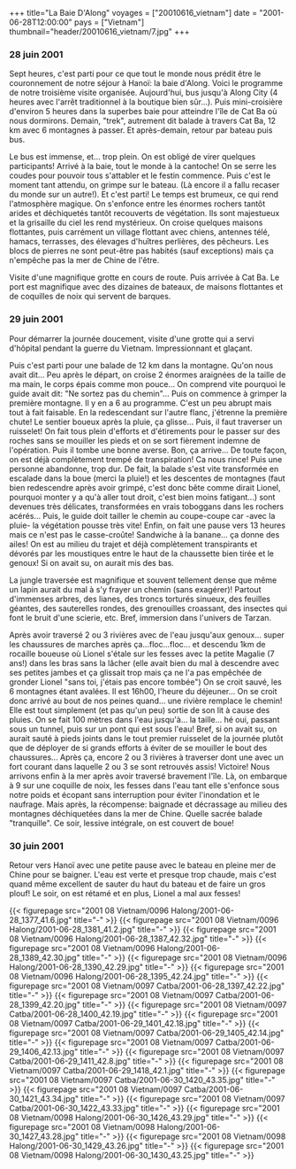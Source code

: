 +++
title="La Baie D'Along"
voyages = ["20010616_vietnam"]
date = "2001-06-28T12:00:00"
pays = ["Vietnam"]
thumbnail="header/20010616_vietnam/7.jpg"
+++
### 28 juin 2001

Sept heures, c'est parti pour ce que tout le monde nous prédit être le couronnement 
de notre séjour à Hanoï: la baie d'Along. Voici le programme de notre troisième 
visite organisée. Aujourd'hui, bus jusqu'à Along City (4 heures avec l'arrêt 
traditionnel à la boutique bien sûr...). Puis mini-croisière d'environ 5 heures 
dans la superbes baie pour atteindre l'île de Cat Ba où nous dormirons. Demain, 
"trek", autrement dit balade à travers Cat Ba, 12 km avec 6 montagnes à passer. 
Et après-demain, retour par bateau puis bus.

Le bus est immense, et... trop plein. On est obligé de virer quelques participants! 
Arrivé à la baie, tout le monde à la cantoche! On se serre les coudes pour pouvoir 
tous s'attabler et le festin commence. Puis c'est le moment tant attendu, on 
grimpe sur le bateau. (Là encore il a fallu recaser du monde sur un autre!). 
Et c'est parti! Le temps est brumeux, ce qui rend l'atmosphère magique. On s'enfonce 
entre les énormes rochers tantôt arides et déchiquetés tantôt recouverts de 
végétation. Ils sont majestueux et la grisaille du ciel les rend mystérieux. 
On croise quelques maisons flottantes, puis carrément un village flottant avec 
chiens, antennes télé, hamacs, terrasses, des élevages d'huîtres perlières, 
des pêcheurs. Les blocs de pierres ne sont peut-être pas habités (sauf exceptions) 
mais ça n'empêche pas la mer de Chine de l'être. 

Visite d'une magnifique grotte en cours de route. Puis arrivée à Cat Ba. Le 
port est magnifique avec des dizaines de bateaux, de maisons flottantes et de 
coquilles de noix qui servent de barques.

### 29 juin 2001

Pour démarrer la journée doucement, visite d'une grotte qui a servi d'hôpital 
pendant la guerre du Vietnam. Impressionnant et glaçant.

Puis c'est parti pour une balade de 12 km dans la montagne. Qu'on nous avait 
dit... Peu après le départ, on croise 2 énormes araignées de la taille de ma 
main, le corps épais comme mon pouce... On comprend vite pourquoi le guide avait 
dit: "Ne sortez pas du chemin"... Puis on commence à grimper la première montagne. 
Il y en a 6 au programme. C'est un peu abrupt mais tout à fait faisable. En 
la redescendant sur l'autre flanc, j'étrenne la première chute! Le sentier boueux 
après la pluie, ça glisse... Puis, il faut traverser un ruisselet! On fait tous 
plein d'efforts et d'étirements pour le passer sur des roches sans se mouiller 
les pieds et on se sort fièrement indemne de l'opération. Puis il tombe une 
bonne averse. Bon, ça arrive... De toute façon, on est déjà complètement trempé 
de transpiration! Ca nous rince! Puis une personne abandonne, trop dur. De fait, 
la balade s'est vite transformée en escalade dans la boue (merci la pluie!) 
et les descentes de montagnes (faut bien redescendre après avoir grimpé, c'est 
donc bête comme dirait Lionel, pourquoi monter y a qu'à aller tout droit, c'est 
bien moins fatigant...) sont devenues très délicates, transformées en vrais 
toboggans dans les rochers acérés... Puis, le guide doit tailler le chemin au 
coupe-coupe car -avec la pluie- la végétation pousse très vite! Enfin, on fait 
une pause vers 13 heures mais ce n'est pas le casse-croûte! Sandwiche à la banane... 
ça donne des ailes! On est au milieu du trajet et déjà complètement transpirants 
et dévorés par les moustiques entre le haut de la chaussette bien tirée et le 
genoux! Si on avait su, on aurait mis des bas.

La jungle traversée est magnifique et souvent tellement dense que même un lapin 
aurait du mal à s'y frayer un chemin (sans exagérer)! Partout d'immenses arbres, 
des lianes, des troncs torturés sinueux, des feuilles géantes, des sauterelles 
rondes, des grenouilles croassant, des insectes qui font le bruit d'une scierie, 
etc. Bref, immersion dans l'univers de Tarzan. 

Après avoir traversé 2 ou 3 rivières avec de l'eau jusqu'aux genoux... super 
les chaussures de marches après ça...floc...floc... et descendu 1km de rocaille 
boueuse où Lionel s'étale sur les fesses avec la petite Magalie (7 ans!) dans 
les bras sans la lâcher (elle avait bien du mal à descendre avec ses petites 
jambes et ça glissait trop mais ça ne l'a pas empêchée de gronder Lionel "sans 
toi, j'étais pas encore tombée") On se croit sauvé, les 6 montagnes étant avalées. 
Il est 16h00, l'heure du déjeuner... On se croit donc arrivé au bout de nos 
peines quand... une rivière remplace le chemin! Elle est tout simplement (et 
pas qu'un peu) sortie de son lit à cause des pluies. On se fait 100 mètres dans 
l'eau jusqu'à... la taille... hé oui, passant sous un tunnel, puis sur un pont 
qui est sous l'eau! Bref, si on avait su, on aurait sauté à pieds joints dans 
le tout premier ruisselet de la journée plutôt que de déployer de si grands 
efforts à éviter de se mouiller le bout des chaussures... Après ça, encore 2 
ou 3 rivières à traverser dont une avec un fort courant dans laquelle 2 ou 3 
se sont retrouvés assis! Victoire! Nous arrivons enfin à la mer après avoir 
traversé bravement l'île. Là, on embarque à 9 sur une coquille de noix, les 
fesses dans l'eau tant elle s'enfonce sous notre poids et écopant sans interruption 
pour éviter l'inondation et le naufrage. Mais après, la récompense: baignade 
et décrassage au milieu des montagnes déchiquetées dans la mer de Chine. Quelle 
sacrée balade "tranquille". Ce soir, lessive intégrale, on est couvert de boue! 


### 30 juin 2001

Retour vers Hanoï avec une petite pause avec le bateau en pleine mer de Chine 
pour se baigner. L'eau est verte et presque trop chaude, mais c'est quand même 
excellent de sauter du haut du bateau et de faire un gros plouf! Le soir, on 
est rétamé et en plus, Lionel a mal aux fesses! 


<div id="TOTO">{{< figurepage src="2001 08 Vietnam/0096 Halong/2001-06-28_1377_41.6.jpg" title="-"  >}}
{{< figurepage src="2001 08 Vietnam/0096 Halong/2001-06-28_1381_41.2.jpg" title="-"  >}}
{{< figurepage src="2001 08 Vietnam/0096 Halong/2001-06-28_1387_42.32.jpg" title="-"  >}}
{{< figurepage src="2001 08 Vietnam/0096 Halong/2001-06-28_1389_42.30.jpg" title="-"  >}}
{{< figurepage src="2001 08 Vietnam/0096 Halong/2001-06-28_1390_42.29.jpg" title="-"  >}}
{{< figurepage src="2001 08 Vietnam/0096 Halong/2001-06-28_1395_42.24.jpg" title="-"  >}}
{{< figurepage src="2001 08 Vietnam/0097 Catba/2001-06-28_1397_42.22.jpg" title="-"  >}}
{{< figurepage src="2001 08 Vietnam/0097 Catba/2001-06-28_1399_42.20.jpg" title="-"  >}}
{{< figurepage src="2001 08 Vietnam/0097 Catba/2001-06-28_1400_42.19.jpg" title="-"  >}}
{{< figurepage src="2001 08 Vietnam/0097 Catba/2001-06-29_1401_42.18.jpg" title="-"  >}}
{{< figurepage src="2001 08 Vietnam/0097 Catba/2001-06-29_1405_42.14.jpg" title="-"  >}}
{{< figurepage src="2001 08 Vietnam/0097 Catba/2001-06-29_1406_42.13.jpg" title="-"  >}}
{{< figurepage src="2001 08 Vietnam/0097 Catba/2001-06-29_1411_42.8.jpg" title="-"  >}}
{{< figurepage src="2001 08 Vietnam/0097 Catba/2001-06-29_1418_42.1.jpg" title="-"  >}}
{{< figurepage src="2001 08 Vietnam/0097 Catba/2001-06-30_1420_43.35.jpg" title="-"  >}}
{{< figurepage src="2001 08 Vietnam/0097 Catba/2001-06-30_1421_43.34.jpg" title="-"  >}}
{{< figurepage src="2001 08 Vietnam/0097 Catba/2001-06-30_1422_43.33.jpg" title="-"  >}}
{{< figurepage src="2001 08 Vietnam/0098 Halong/2001-06-30_1426_43.29.jpg" title="-"  >}}
{{< figurepage src="2001 08 Vietnam/0098 Halong/2001-06-30_1427_43.28.jpg" title="-"  >}}
{{< figurepage src="2001 08 Vietnam/0098 Halong/2001-06-30_1429_43.26.jpg" title="-"  >}}
{{< figurepage src="2001 08 Vietnam/0098 Halong/2001-06-30_1430_43.25.jpg" title="-"  >}}
</DIV>

